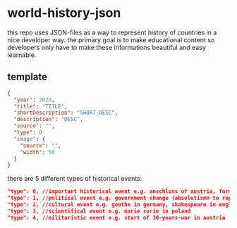 # world-history-json

this repo uses JSON-files as a way to represent history of countries in a nice developer way. 
the primary goal is to make educational content so developers only have to make these informations beautiful and easy learnable.

## template

```json
{
  "year": 2020,
  "title": "TITLE",
  "shortDescription": "SHORT_DESC",
  "description": "DESC",
  "source": "",
  "type": 0
  "image": {
    "source": "",
    "width": 50
  }
}
```

there are 5 different types of historical events:

```json
"type": 0, //important historical event e.g. anschluss of austria, formation of the german empire
"type": 1, //political event e.g. government change (absolutismn to republic)
"type": 2, //cultural event e.g. goethe in germany, shakespeare in england
"type": 3, //scientifical event e.g. marie curie in poland
"type": 4, //militaristic event e.g. start of 30-years-war in austria
```

